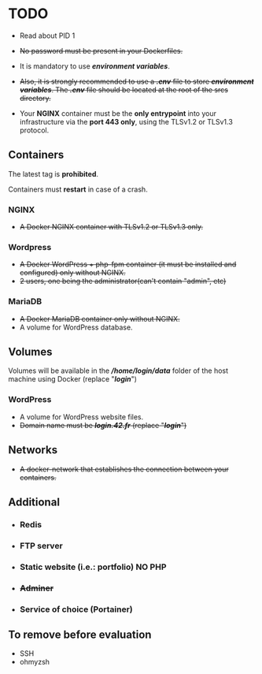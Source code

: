 # TODO

- Read about PID 1

- ~~No password must be present in your Dockerfiles.~~
- It is mandatory to use ***environment variables***.
- ~~Also, it is strongly recommended to use a ***.env*** file to store
***environment variables***. The ***.env*** file should be located at the root
of the srcs directory.~~
- Your **NGINX** container must be the **only entrypoint** into your
infrastructure via the **port 443 only**, using the TLSv1.2 or TLSv1.3
protocol.

## Containers

The latest tag is **prohibited**.

Containers must **restart** in case of a crash.

### NGINX

- ~~A Docker NGINX container with TLSv1.2 or TLSv1.3 only.~~

### Wordpress

- ~~A Docker WordPress + php-fpm container (it must be installed and configured) only without NGINX.~~
- ~~2 users, one being the administrator(can't contain "admin", etc)~~

### MariaDB

- ~~A Docker MariaDB container only without NGINX.~~
- A volume for WordPress database.

## Volumes

Volumes will be available in the ***/home/login/data*** folder of the host machine using Docker (replace "***login***")

### WordPress

- A volume for WordPress website files.
- ~~Domain name must be ***login.42.fr*** (replace "***login***")~~

## Networks

- ~~A docker-network that establishes the connection between your containers.~~

## Additional

- ### Redis

- ### FTP server

- ### Static website (i.e.: portfolio) **NO PHP**

- ### ~~Adminer~~

- ### Service of choice (Portainer)

## To remove before evaluation

- SSH
- ohmyzsh
